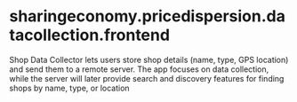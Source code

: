 # sharingeconomy.pricedispersion.datacollection.frontend
Shop Data Collector lets users store shop details (name, type, GPS location) and send them to a remote server. The app focuses on data collection, while the server will later provide search and discovery features for finding shops by name, type, or location
